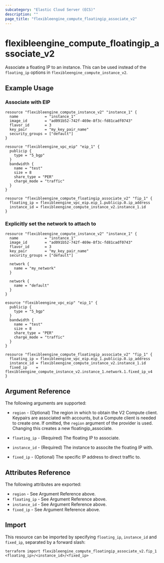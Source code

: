 ```yaml
---
subcategory: "Elastic Cloud Server (ECS)"
description: ""
page_title: "flexibleengine_compute_floatingip_associate_v2"
---
```


# flexibleengine_compute_floatingip_associate_v2

Associate a floating IP to an instance. This can be used instead of the
`floating_ip` options in `flexibleengine_compute_instance_v2`.

## Example Usage

### Associate with EIP

```hcl
resource "flexibleengine_compute_instance_v2" "instance_1" {
  name            = "instance_1"
  image_id        = "ad091b52-742f-469e-8f3c-fd81cadf0743"
  flavor_id       = 3
  key_pair        = "my_key_pair_name"
  security_groups = ["default"]
}

resource "flexibleengine_vpc_eip" "eip_1" {
  publicip {
    type = "5_bgp"
  }
  bandwidth {
    name = "test"
    size = 8
    share_type = "PER"
    charge_mode = "traffic"
  }
}

resource "flexibleengine_compute_floatingip_associate_v2" "fip_1" {
  floating_ip = flexibleengine_vpc_eip.eip_1.publicip.0.ip_address
  instance_id = flexibleengine_compute_instance_v2.instance_1.id
}
```

### Explicitly set the network to attach to

```hcl
resource "flexibleengine_compute_instance_v2" "instance_1" {
  name            = "instance_1"
  image_id        = "ad091b52-742f-469e-8f3c-fd81cadf0743"
  flavor_id       = 3
  key_pair        = "my_key_pair_name"
  security_groups = ["default"]

  network {
    name = "my_network"
  }

  network {
    name = "default"
  }
}

esource "flexibleengine_vpc_eip" "eip_1" {
  publicip {
    type = "5_bgp"
  }
  bandwidth {
    name = "test"
    size = 8
    share_type = "PER"
    charge_mode = "traffic"
  }
}

resource "flexibleengine_compute_floatingip_associate_v2" "fip_1" {
  floating_ip = flexibleengine_vpc_eip.eip_1.publicip.0.ip_address
  instance_id = flexibleengine_compute_instance_v2.instance_1.id
  fixed_ip    = flexibleengine_compute_instance_v2.instance_1.network.1.fixed_ip_v4
}
```

## Argument Reference

The following arguments are supported:

* `region` - (Optional) The region in which to obtain the V2 Compute client.
    Keypairs are associated with accounts, but a Compute client is needed to
    create one. If omitted, the `region` argument of the provider is used.
    Changing this creates a new floatingip_associate.

* `floating_ip` - (Required) The floating IP to associate.

* `instance_id` - (Required) The instance to associte the floating IP with.

* `fixed_ip` - (Optional) The specific IP address to direct traffic to.

## Attributes Reference

The following attributes are exported:

* `region` - See Argument Reference above.
* `floating_ip` - See Argument Reference above.
* `instance_id` - See Argument Reference above.
* `fixed_ip` - See Argument Reference above.

## Import

This resource can be imported by specifying `floating_ip`, `instance_id` and `fixed_ip`, separated
by a forward slash:

```shell
terraform import flexibleengine_compute_floatingip_associate_v2.fip_1 <floating_ip>/<instance_id>/<fixed_ip>
```
